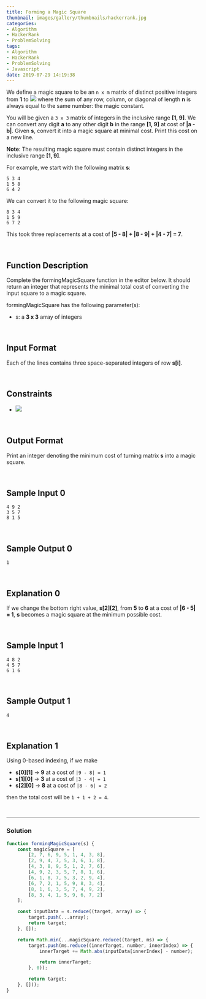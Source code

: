 ```yaml
---
title: Forming a Magic Square
thumbnail: images/gallery/thumbnails/hackerrank.jpg
categories:
- Algorithm
- HackerRank
- ProblemSolving
tags:
- Algorithm
- HackerRank
- ProblemSolving
- Javascript
date: 2019-07-29 14:19:38
---
```

  

  
We define a magic square to be an `n x m` matrix of distinct positive integers from **1** to **![](https://latex.codecogs.com/gif.latex?n^{2})** where the sum of any row, column, or diagonal of length **n** is always equal to the same number: the magic constant.

You will be given a `3 x 3` matrix  of integers in the inclusive range **[1, 9]**. We can convert any digit **a** to any other digit **b** in the range **[1, 9]** at cost of **|a - b|**. Given **s**, convert it into a magic square at minimal cost. Print this cost on a new line.

**Note**: The resulting magic square must contain distinct integers in the inclusive range **[1, 9]**.

For example, we start with the following matrix **s**:
```
5 3 4
1 5 8
6 4 2
```

We can convert it to the following magic square:
```
8 3 4
1 5 9
6 7 2
```

This took three replacements at a cost of **|5 - 8| + |8 - 9| + |4 - 7| = 7**.

<br/>
<!-- more -->

## Function Description

Complete the formingMagicSquare function in the editor below. It should return an integer that represents the minimal total cost of converting the input square to a magic square.

formingMagicSquare has the following parameter(s):

- s: a **3 x 3** array of integers

<br/>

## Input Format

Each of the lines contains three space-separated integers of row **s[i]**.

<br/>

## Constraints

- ![](https://latex.codecogs.com/gif.latex?s[i][j]\in&space;[1,&space;9])

<br/>

## Output Format

Print an integer denoting the minimum cost of turning matrix **s** into a magic square.

<br/>

## Sample Input 0
```
4 9 2
3 5 7
8 1 5
```

<br/>

## Sample Output 0
```
1
```

<br/>

## Explanation 0

If we change the bottom right value, **s[2][2]**, from **5** to **6** at a cost of **|6 - 5| = 1**, **s** becomes a magic square at the minimum possible cost.

<br/>

## Sample Input 1
```
4 8 2
4 5 7
6 1 6
```

<br/>

## Sample Output 1
```
4
```

<br/>

## Explanation 1

Using 0-based indexing, if we make

- **s[0][1]** -> **9** at a cost of `|9 - 8| = 1`
- **s[1][0]** -> **3** at a cost of `|3 - 4| = 1`
- **s[2][0]** -> **8** at a cost of `|8 - 6| = 2`  

then the total cost will be `1 + 1 + 2 = 4`.

<br/>

---

### Solution

```javascript
function formingMagicSquare(s) {
    const magicSquare = [
        [2, 7, 6, 9, 5, 1, 4, 3, 8],
        [2, 9, 4, 7, 5, 3, 6, 1, 8],
        [4, 3, 8, 9, 5, 1, 2, 7, 6],
        [4, 9, 2, 3, 5, 7, 8, 1, 6],
        [6, 1, 8, 7, 5, 3, 2, 9, 4],
        [6, 7, 2, 1, 5, 9, 8, 3, 4],
        [8, 1, 6, 3, 5, 7, 4, 9, 2],
        [8, 3, 4, 1, 5, 9, 6, 7, 2]    
    ];

    const inputData = s.reduce((target, array) => { 
        target.push(...array);
        return target;
    }, []);

    return Math.min(...magicSquare.reduce((target, ms) => { 
        target.push(ms.reduce((innerTarget, number, innerIndex) => { 
            innerTarget += Math.abs(inputData[innerIndex] - number);

            return innerTarget;
        }, 0));

        return target;
    }, []));
}
```